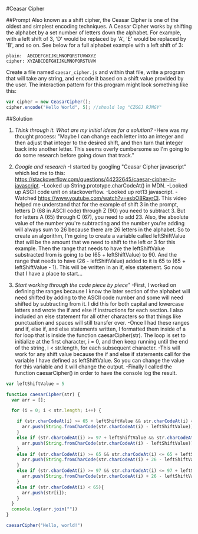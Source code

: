 #Ceasar Cipher

##Prompt
Also known as a shift cipher, the Ceasar Cipher is one of the oldest and simplest encoding techniques.  A Ceasar Cipher works by shifting the alphabet by a set number of letters down the alphabet.  For example, with a left shift of 3, 'D' would be replaced by 'A', 'E' would be replaced by 'B', and so on.  See below for a full alphabet example with a left shift of 3:

```
plain:  ABCDEFGHIJKLMNOPQRSTUVWXYZ
cipher: XYZABCDEFGHIJKLMNOPQRSTUVW
```

Create a file named `caesar_cipher.js` and within that file, write a program that will take any string, and encode it based on a shift value provided by the user.  The interaction pattern for this program might look something like this:

```javascript
var cipher = new CeasarCipher();
cipher.encode("Hello World", 5); //should log "CZGGJ RJMGY"
```

##Solution
1. *Think through it. What are my initial ideas for a solution?*
-Here was my thought process: "Maybe I can change each letter into an integer and then adjust that integer to the desired shift, and then turn that integer back into another letter. This seems overly cumbersome so I'm going to do some research before going down that track."

2. *Google and research*
-I started by googling "Ceasar Cipher javascript" which led me to this: https://stackoverflow.com/questions/44232645/caesar-cipher-in-javascript.
-Looked up String.prototype.charCodeAt() in MDN.
-Looked up ASCII code unit on stackoverflow.
-Looked up rot13 javascript.
-Watched https://www.youtube.com/watch?v=esbO8RayrCI. This video helped me understand that for the example of shift 3 in the prompt, letters D (68 in ASCII code) through Z (90) you need to subtract 3. But for letters A (65) through C (67), you need to add 23. Also, the absolute value of the number you're subtracting and the number you're adding will always sum to 26 because there are 26 letters in the alphabet. So to create an algorithm, I'm going to create a variable called leftShiftValue that will be the amount that we need to shift to the left or 3 for this example. Then the range that needs to have the leftShiftValue substracted from is going to be (65 + leftShiftValue) to 90. And the range that needs to have (26 - leftShiftValue) added to it is 65 to (65 + leftShiftValue - 1). This will be written in an if, else statement. So now that I have a place to start...

3. *Start working through the code piece by piece"*
-First, I worked on defining the ranges because I know the later section of the alphabet will need shifted by adding to the ASCII code number and some will need shifted by subtracting from it. I did this for both capital and lowercase letters and wrote the if and else if instructions for each section. I also included an else statement for all other characters so that things like punctuation and spaces will still transfer over.
-Once I had these ranges and if, else if, and else statements written, I formatted them inside of a for loop that is inside the function caesarCipher(str). The loop is set to initialize at the first character, i = 0, and then keep running until the end of the string, i < str.length, for each subsequent character.
-This will work for any shift value because the if and else if statements call for the variable I have defined as leftShiftValue. So you can change the value for this variable and it will change the output.
-Finally I called the function caesarCipher() in order to have the console log the result.


```javascript
var leftShiftValue = 5

function caesarCipher(str) {
  var arr = [];

  for (i = 0; i < str.length; i++) {

    if (str.charCodeAt(i) >= 65 + leftShiftValue && str.charCodeAt(i) <= 90) {
      arr.push(String.fromCharCode(str.charCodeAt(i) - leftShiftValue));
    }
    else if (str.charCodeAt(i) >= 97 + leftShiftValue && str.charCodeAt(i) <= 122) {
      arr.push(String.fromCharCode(str.charCodeAt(i) - leftShiftValue));
    }
    else if (str.charCodeAt(i) >= 65 && str.charCodeAt(i) <= 65 + leftShiftValue) {
      arr.push(String.fromCharCode(str.charCodeAt(i) + 26 - leftShiftValue));
    }
    else if (str.charCodeAt(i) >= 97 && str.charCodeAt(i) <= 97 + leftShiftValue) {
      arr.push(String.fromCharCode(str.charCodeAt(i) + 26 - leftShiftValue));
    }
    else if (str.charCodeAt(i) < 65){
      arr.push(str[i]);
    }
  }
  console.log(arr.join(""))
}

caesarCipher("Hello, world!")
```
